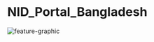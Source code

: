 # NID_Portal_Bangladesh
![feature-graphic](https://github.com/aratheunseen/nid-portal-bangladesh/assets/62181222/f5c167a9-e598-41cd-b73e-e3ff0409ac4a)
